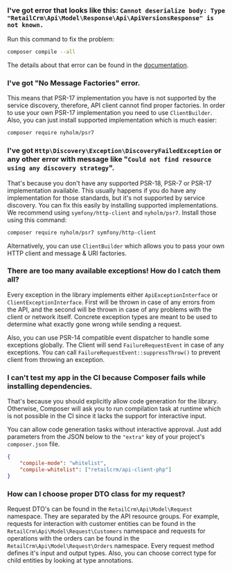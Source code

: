 ### I've got error that looks like this: `Cannot deserialize body: Type "RetailCrm\Api\Model\Response\Api\ApiVersionsResponse" is not known.`

Run this command to fix the problem:

```sh
composer compile --all
```

The details about that error can be found in the [documentation](compilation_prompt.md).

### I've got "No Message Factories" error.

This means that PSR-17 implementation you have is not supported by the service discovery, therefore, API client cannot find proper factories.
In order to use your own PSR-17 implementation you need to use `ClientBuilder`. Also, you can just install supported implementation which is
much easier:
```sh
composer require nyholm/psr7
```

### I've got `Http\Discovery\Exception\DiscoveryFailedException` or any other error with message like "`Could not find resource using any discovery strategy`".

That's because you don't have any supported PSR-18, PSR-7 or PSR-17 implementation available. This usually happens if you do have any implementation for those
standards, but it's not supported by service discovery. You can fix this easily by installing supported implementations. We recommend using `symfony/http-client`
and `nyholm/psr7`. Install those using this command:
```sh
composer require nyholm/psr7 symfony/http-client
```

Alternatively, you can use `ClientBuilder` which allows you to pass your own HTTP client and message & URI factories.

### There are too many available exceptions! How do I catch them all?

Every exception in the library implements either `ApiExceptionInterface` or `ClientExceptionInterface`. First will be thrown in case of any
errors from the API, and the second will be thrown in case of any problems with the client or network itself. Concrete exception types are meant
to be used to determine what exactly gone wrong while sending a request.

Also, you can use PSR-14 compatible event dispatcher to handle some exceptions globally. The Client will send `FailureRequestEvent` in case of any exceptions.
You can call `FailureRequestEvent::suppressThrow()` to prevent client from throwing an exception.

### I can't test my app in the CI because Composer fails while installing dependencies.

That's because you should explicitly allow code generation for the library. Otherwise, Composer will ask you to run compilation task at runtime
which is not possible in the CI since it lacks the support for interactive input.

You can allow code generation tasks without interactive approval. Just add parameters from the JSON below to
the `"extra"` key of your project's `composer.json` file.
```json
{
    "compile-mode": "whitelist",
    "compile-whitelist": ["retailcrm/api-client-php"]
}
```

### How can I choose proper DTO class for my request?

Request DTO's can be found in the `RetailCrm\Api\Model\Request` namespace. They are separated by the API resource groups.
For example, requests for interaction with customer entities can be found in the `RetailCrm\Api\Model\Request\Customers` namespace
and requests for operations with the orders can be found in the `RetailCrm\Api\Model\Request\Orders` namespace. Every request method
defines it's input and output types. Also, you can choose correct type for child entities by looking at type annotations.
